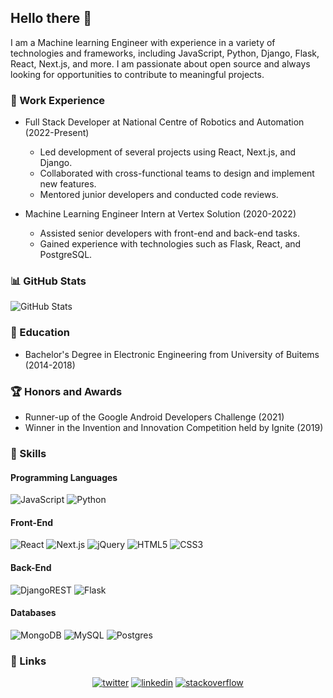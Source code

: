 ## Hello there 👋

I am a Machine learning Engineer with experience in a variety of technologies and frameworks, including JavaScript, Python, Django, Flask, React, Next.js, and more. I am passionate about open source and always looking for opportunities to contribute to meaningful projects.

### 💼 Work Experience

- Full Stack Developer at National Centre of Robotics and Automation (2022-Present)
  - Led development of several projects using React, Next.js, and Django.
  - Collaborated with cross-functional teams to design and implement new features.
  - Mentored junior developers and conducted code reviews.

- Machine Learning Engineer Intern at Vertex Solution (2020-2022)
  - Assisted senior developers with front-end and back-end tasks.
  - Gained experience with technologies such as Flask, React, and PostgreSQL.

### 📊 GitHub Stats

![GitHub Stats](https://github-readme-stats-git-masterrstaa-rickstaa.vercel.app/api?username=Rizwan9119&theme=dark&hide_border=false&include_all_commits=true&count_private=true)

  
### 🌱 Education

- Bachelor's Degree in Electronic Engineering from University of Buitems (2014-2018)

### 🏆 Honors and Awards

- Runner-up of the Google Android Developers Challenge (2021)
- Winner in the Invention and Innovation Competition held by Ignite (2019)

### 🚀 Skills

#### Programming Languages

![JavaScript](https://img.shields.io/badge/javascript-%23323330.svg?style=for-the-badge&logo=javascript&logoColor=%23F7DF1E)
![Python](https://img.shields.io/badge/python-3670A0?style=for-the-badge&logo=python&logoColor=ffdd54)

#### Front-End

![React](https://img.shields.io/badge/react-%2320232a.svg?style=for-the-badge&logo=react&logoColor=%2361DAFB)
![Next.js](https://img.shields.io/badge/Next-black?style=for-the-badge&logo=next.js&logoColor=white)
![jQuery](https://img.shields.io/badge/jquery-%230769AD.svg?style=for-the-badge&logo=jquery&logoColor=white)
![HTML5](https://img.shields.io/badge/html5-%23E34F26.svg?style=for-the-badge&logo=html5&logoColor=white)
![CSS3](https://img.shields.io/badge/css3-%231572B6.svg?style=for-the-badge&logo=css3&logoColor=white)

#### Back-End

![DjangoREST](https://img.shields.io/badge/DJANGO-REST-ff1709?style=for-the-badge&logo=django&logoColor=white&color=ff1709&labelColor=gray)
![Flask](https://img.shields.io/badge/flask-%23000.svg?style=for-the-badge&logo=flask&logoColor=white)


#### Databases

![MongoDB](https://img.shields.io/badge/MongoDB-%234ea94b.svg?style=for-the-badge&logo=mongodb&logoColor=white)
![MySQL](https://img.shields.io/badge/mysql-%2300f.svg?style=for-the-badge&logo=mysql&logoColor=white)
![Postgres](https://img.shields.io/badge/postgres-%23316192.svg?style=for-the-badge&logo=postgresql&logoColor=white)

### :link: Links

<p align="center">
  <a href="https://twitter.com/RSadiqian"><img src="https://img.icons8.com/color/96/000000/twitter-squared.png" alt="twitter"/></a>
  <a href="https://www.linkedin.com/in/rizwan-grad"><img src="https://img.icons8.com/color/96/000000/linkedin.png" alt="linkedin"/></a>
  <!-- <a href="https://medium.com/@rizwantahir9119"><img src="https://img.icons8.com/color/96/000000/medium-logo.png" alt="medium"/></a> -->
  <a href="https://stackoverflow.com/users/21911525/rizwan-tahir"><img src="https://img.icons8.com/color/96/000000/stackoverflow.png" alt="stackoverflow"/></a>
  <!-- <a href="https://hub.docker.com/u/rizwan10"><img src="https://img.icons8.com/color/96/000000/docker.png" alt="docker"/></a> -->
</p>
